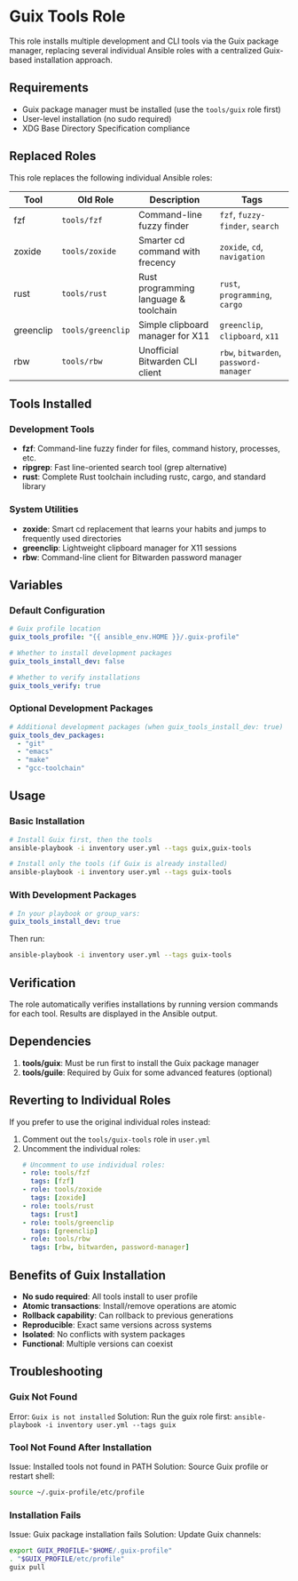 # Guix Tools Role

This role installs multiple development and CLI tools via the Guix package manager, replacing several individual Ansible roles with a centralized Guix-based installation approach.

## Requirements

- Guix package manager must be installed (use the `tools/guix` role first)
- User-level installation (no sudo required)
- XDG Base Directory Specification compliance

## Replaced Roles

This role replaces the following individual Ansible roles:

| Tool | Old Role | Description | Tags |
|------|----------|-------------|------|
| fzf | `tools/fzf` | Command-line fuzzy finder | `fzf`, `fuzzy-finder`, `search` |
| zoxide | `tools/zoxide` | Smarter cd command with frecency | `zoxide`, `cd`, `navigation` |
| rust | `tools/rust` | Rust programming language & toolchain | `rust`, `programming`, `cargo` |
| greenclip | `tools/greenclip` | Simple clipboard manager for X11 | `greenclip`, `clipboard`, `x11` |
| rbw | `tools/rbw` | Unofficial Bitwarden CLI client | `rbw`, `bitwarden`, `password-manager` |

## Tools Installed

### Development Tools
- **fzf**: Command-line fuzzy finder for files, command history, processes, etc.
- **ripgrep**: Fast line-oriented search tool (grep alternative)
- **rust**: Complete Rust toolchain including rustc, cargo, and standard library

### System Utilities
- **zoxide**: Smart cd replacement that learns your habits and jumps to frequently used directories
- **greenclip**: Lightweight clipboard manager for X11 sessions
- **rbw**: Command-line client for Bitwarden password manager

## Variables

### Default Configuration

```yaml
# Guix profile location
guix_tools_profile: "{{ ansible_env.HOME }}/.guix-profile"

# Whether to install development packages
guix_tools_install_dev: false

# Whether to verify installations
guix_tools_verify: true
```

### Optional Development Packages

```yaml
# Additional development packages (when guix_tools_install_dev: true)
guix_tools_dev_packages:
  - "git"
  - "emacs"
  - "make"
  - "gcc-toolchain"
```

## Usage

### Basic Installation

```bash
# Install Guix first, then the tools
ansible-playbook -i inventory user.yml --tags guix,guix-tools

# Install only the tools (if Guix is already installed)
ansible-playbook -i inventory user.yml --tags guix-tools
```

### With Development Packages

```yaml
# In your playbook or group_vars:
guix_tools_install_dev: true
```

Then run:
```bash
ansible-playbook -i inventory user.yml --tags guix-tools
```

## Verification

The role automatically verifies installations by running version commands for each tool. Results are displayed in the Ansible output.

## Dependencies

1. **tools/guix**: Must be run first to install the Guix package manager
2. **tools/guile**: Required by Guix for some advanced features (optional)

## Reverting to Individual Roles

If you prefer to use the original individual roles instead:

1. Comment out the `tools/guix-tools` role in `user.yml`
2. Uncomment the individual roles:
   ```yaml
   # Uncomment to use individual roles:
   - role: tools/fzf
     tags: [fzf]
   - role: tools/zoxide  
     tags: [zoxide]
   - role: tools/rust
     tags: [rust]
   - role: tools/greenclip
     tags: [greenclip]  
   - role: tools/rbw
     tags: [rbw, bitwarden, password-manager]
   ```

## Benefits of Guix Installation

- **No sudo required**: All tools install to user profile
- **Atomic transactions**: Install/remove operations are atomic
- **Rollback capability**: Can rollback to previous generations
- **Reproducible**: Exact same versions across systems
- **Isolated**: No conflicts with system packages
- **Functional**: Multiple versions can coexist

## Troubleshooting

### Guix Not Found
Error: `Guix is not installed`
Solution: Run the guix role first: `ansible-playbook -i inventory user.yml --tags guix`

### Tool Not Found After Installation
Issue: Installed tools not found in PATH
Solution: Source Guix profile or restart shell:
```bash
source ~/.guix-profile/etc/profile
```

### Installation Fails
Issue: Guix package installation fails
Solution: Update Guix channels:
```bash
export GUIX_PROFILE="$HOME/.guix-profile"
. "$GUIX_PROFILE/etc/profile"
guix pull
```